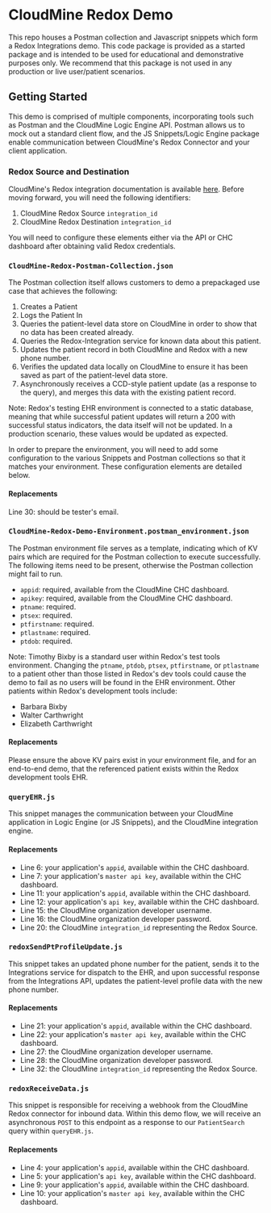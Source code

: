 # CloudMine Redox Demo
This repo houses a Postman collection and Javascript snippets which form a Redox Integrations demo. This code package is provided as a started package and is intended to be used for educational and demonstrative purposes only. We recommend that this package is not used in any production or live user/patient scenarios. 

## Getting Started
This demo is comprised of multiple components, incorporating tools such as Postman and the CloudMine Logic Engine API. Postman allows us to mock out a standard client flow, and the JS Snippets/Logic Engine package enable communication between CloudMine's Redox Connector and your client application.

### Redox Source and Destination

CloudMine's Redox integration documentation is available [here](https://cloudmine.io/docs/#/rest_api#redox). Before moving forward, you will need the following identifiers:

1) CloudMine Redox Source `integration_id`
2) CloudMine Redox Destination `integration_id`

You will need to configure these elements either via the API or CHC dashboard after obtaining valid Redox credentials.

### `CloudMine-Redox-Postman-Collection.json`
The Postman collection itself allows customers to demo a prepackaged use case that achieves the following:

1) Creates a Patient
2) Logs the Patient In
3) Queries the patient-level data store on CloudMine in order to show that no data has been created already.
4) Queries the Redox-Integration service for known data about this patient.
5) Updates the patient record in both CloudMine and Redox with a new phone number.
6) Verifies the updated data locally on CloudMine to ensure it has been saved as part of the patient-level data store.
7) Asynchronously receives a CCD-style patient update (as a response to the query), and merges this data with the existing patient record.

Note: Redox's testing EHR environment is connected to a static database, meaning that while successful patient updates will return a 200 with successful status indicators, the data itself will not be updated. In a production scenario, these values would be updated as expected.

In order to prepare the environment, you will need to add some configuration to the various Snippets and Postman collections so that it matches your environment. These configuration elements are detailed below.

#### Replacements
Line 30: should be tester's email.

### `CloudMine-Redox-Demo-Environment.postman_environment.json`
The Postman environment file serves as a template, indicating which of KV pairs which are required for the Postman collection to execute successfully. The following items need to be present, otherwise the Postman collection might fail to run.

- `appid`: required, available from the CloudMine CHC dashboard.
- `apikey`: required, available from the CloudMine CHC dashboard.
- `ptname`: required.
- `ptsex`: required.
- `ptfirstname`: required.
- `ptlastname`: required.
- `ptdob`: required.

Note: Timothy Bixby is a standard user within Redox's test tools environment. Changing the `ptname`, `ptdob`, `ptsex`, `ptfirstname`, or `ptlastname` to a patient other than those listed in Redox's dev tools could cause the demo to fail as no users will be found in the EHR environment. Other patients within Redox's development tools include:

- Barbara Bixby
- Walter Carthwright
- Elizabeth Carthwright

#### Replacements

Please ensure the above KV pairs exist in your environment file, and for an end-to-end demo, that the referenced patient exists within the Redox development tools EHR.

### `queryEHR.js`

This snippet manages the communication between your CloudMine application in Logic Engine (or JS Snippets), and the CloudMine integration engine.

#### Replacements
- Line 6: your application's `appid`, available within the CHC dashboard.
- Line 7: your application's `master api key`, available within the CHC dashboard.
- Line 11: your application's `appid`, available within the CHC dashboard.
- Line 12: your application's `api key`, available within the CHC dashboard.
- Line 15: the CloudMine organization developer username.
- Line 16: the CloudMine organization developer password.
- Line 20: the CloudMine `integration_id` representing the Redox Source.

### `redoxSendPtProfileUpdate.js`

This snippet takes an updated phone number for the patient, sends it to the Integrations service for dispatch to the EHR, and upon successful response from the Integrations API, updates the patient-level profile data with the new phone number.

#### Replacements
- Line 21: your application's `appid`, available within the CHC dashboard.
- Line 22: your application's `master api key`, available within the CHC dashboard.
- Line 27: the CloudMine organization developer username.
- Line 28: the CloudMine organization developer password. 
- Line 32: the CloudMine `integration_id` representing the Redox Source.

### `redoxReceiveData.js`

This snippet is responsible for receiving a webhook from the CloudMine Redox connector for inbound data. Within this demo flow, we will receive an asynchronous `POST` to this endpoint as a response to our `PatientSearch` query within `queryEHR.js`.

#### Replacements
- Line 4: your application's `appid`, available within the CHC dashboard.
- Line 5: your application's `api key`, available within the CHC dashboard.
- Line 9: your application's `appid`, available within the CHC dashboard.
- Line 10: your application's `master api key`, available within the CHC dashboard.
